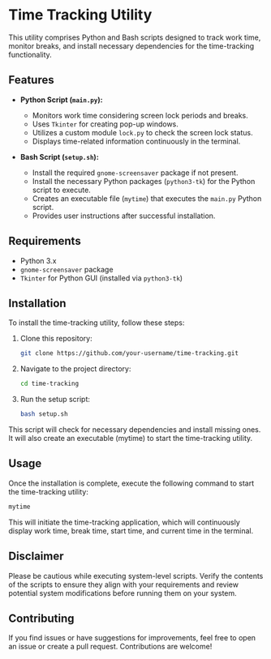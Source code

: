 # Time Tracking Utility

This utility comprises Python and Bash scripts designed to track work time, monitor breaks, and install necessary dependencies for the time-tracking functionality.

## Features

- **Python Script (`main.py`):**
  - Monitors work time considering screen lock periods and breaks.
  - Uses `Tkinter` for creating pop-up windows.
  - Utilizes a custom module `lock.py` to check the screen lock status.
  - Displays time-related information continuously in the terminal.
  
- **Bash Script (`setup.sh`):**
  - Install the required `gnome-screensaver` package if not present.
  - Install the necessary Python packages (`python3-tk`) for the Python script to execute.
  - Creates an executable file (`mytime`) that executes the `main.py` Python script.
  - Provides user instructions after successful installation.

## Requirements

- Python 3.x
- `gnome-screensaver` package
- `Tkinter` for Python GUI (installed via `python3-tk`)

## Installation

To install the time-tracking utility, follow these steps:

1. Clone this repository:

   ```bash
   git clone https://github.com/your-username/time-tracking.git
    ```
1. Navigate to the project directory:
    ```bash
    cd time-tracking
    ```
1. Run the setup script:
   ```bash
   bash setup.sh
   ```
This script will check for necessary dependencies and install missing ones. It will also create an executable (mytime) to start the time-tracking utility.

## Usage

Once the installation is complete, execute the following command to start the time-tracking utility:

```bash
mytime
```

This will initiate the time-tracking application, which will continuously display work time, break time, start time, and current time in the terminal.

## Disclaimer

Please be cautious while executing system-level scripts. Verify the contents of the scripts to ensure they align with your requirements and review potential system modifications before running them on your system.

## Contributing

If you find issues or have suggestions for improvements, feel free to open an issue or create a pull request. Contributions are welcome!